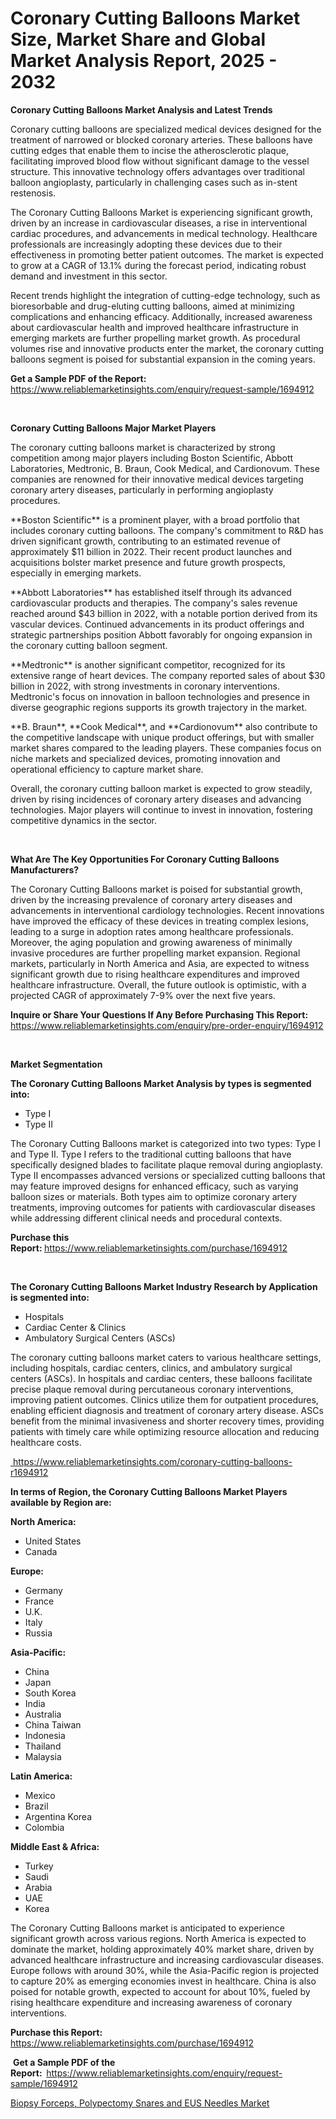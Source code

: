 <p><h1>Coronary Cutting Balloons Market Size, Market Share and Global Market Analysis Report, 2025 - 2032</h1></p><p><strong>Coronary Cutting Balloons Market Analysis and Latest Trends</strong></p>
<p><p>Coronary cutting balloons are specialized medical devices designed for the treatment of narrowed or blocked coronary arteries. These balloons have cutting edges that enable them to incise the atherosclerotic plaque, facilitating improved blood flow without significant damage to the vessel structure. This innovative technology offers advantages over traditional balloon angioplasty, particularly in challenging cases such as in-stent restenosis.</p><p>The Coronary Cutting Balloons Market is experiencing significant growth, driven by an increase in cardiovascular diseases, a rise in interventional cardiac procedures, and advancements in medical technology. Healthcare professionals are increasingly adopting these devices due to their effectiveness in promoting better patient outcomes. The market is expected to grow at a CAGR of 13.1% during the forecast period, indicating robust demand and investment in this sector.</p><p>Recent trends highlight the integration of cutting-edge technology, such as bioresorbable and drug-eluting cutting balloons, aimed at minimizing complications and enhancing efficacy. Additionally, increased awareness about cardiovascular health and improved healthcare infrastructure in emerging markets are further propelling market growth. As procedural volumes rise and innovative products enter the market, the coronary cutting balloons segment is poised for substantial expansion in the coming years.</p></p>
<p><strong>Get a Sample PDF of the Report:&nbsp;</strong> <a href="https://www.reliablemarketinsights.com/enquiry/request-sample/1694912?utm_campaign=2207&utm_medium=2&utm_source=Github&utm_content=ia&utm_term=25032025&utm_id=coronary-cutting-balloons">https://www.reliablemarketinsights.com/enquiry/request-sample/1694912</a></p>
<p>&nbsp;</p>
<p><strong>Coronary Cutting Balloons Major Market Players</strong></p>
<p><p>The coronary cutting balloons market is characterized by strong competition among major players including Boston Scientific, Abbott Laboratories, Medtronic, B. Braun, Cook Medical, and Cardionovum. These companies are renowned for their innovative medical devices targeting coronary artery diseases, particularly in performing angioplasty procedures.</p><p>**Boston Scientific** is a prominent player, with a broad portfolio that includes coronary cutting balloons. The company's commitment to R&D has driven significant growth, contributing to an estimated revenue of approximately $11 billion in 2022. Their recent product launches and acquisitions bolster market presence and future growth prospects, especially in emerging markets.</p><p>**Abbott Laboratories** has established itself through its advanced cardiovascular products and therapies. The company's sales revenue reached around $43 billion in 2022, with a notable portion derived from its vascular devices. Continued advancements in its product offerings and strategic partnerships position Abbott favorably for ongoing expansion in the coronary cutting balloon segment.</p><p>**Medtronic** is another significant competitor, recognized for its extensive range of heart devices. The company reported sales of about $30 billion in 2022, with strong investments in coronary interventions. Medtronic's focus on innovation in balloon technologies and presence in diverse geographic regions supports its growth trajectory in the market.</p><p>**B. Braun**, **Cook Medical**, and **Cardionovum** also contribute to the competitive landscape with unique product offerings, but with smaller market shares compared to the leading players. These companies focus on niche markets and specialized devices, promoting innovation and operational efficiency to capture market share.</p><p>Overall, the coronary cutting balloon market is expected to grow steadily, driven by rising incidences of coronary artery diseases and advancing technologies. Major players will continue to invest in innovation, fostering competitive dynamics in the sector.</p></p>
<p>&nbsp;</p>
<p><strong>What Are The Key Opportunities For Coronary Cutting Balloons Manufacturers?</strong></p>
<p><p>The Coronary Cutting Balloons market is poised for substantial growth, driven by the increasing prevalence of coronary artery diseases and advancements in interventional cardiology technologies. Recent innovations have improved the efficacy of these devices in treating complex lesions, leading to a surge in adoption rates among healthcare professionals. Moreover, the aging population and growing awareness of minimally invasive procedures are further propelling market expansion. Regional markets, particularly in North America and Asia, are expected to witness significant growth due to rising healthcare expenditures and improved healthcare infrastructure. Overall, the future outlook is optimistic, with a projected CAGR of approximately 7-9% over the next five years.</p></p>
<p><strong>Inquire or Share Your Questions If Any Before Purchasing This Report:</strong> <a href="https://www.reliablemarketinsights.com/enquiry/pre-order-enquiry/1694912?utm_campaign=2207&utm_medium=2&utm_source=Github&utm_content=ia&utm_term=25032025&utm_id=coronary-cutting-balloons">https://www.reliablemarketinsights.com/enquiry/pre-order-enquiry/1694912</a></p>
<p>&nbsp;</p>
<p><strong>Market Segmentation</strong></p>
<p><strong>The Coronary Cutting Balloons Market Analysis by types is segmented into:</strong></p>
<p><ul><li>Type I</li><li>Type II</li></ul></p>
<p><p>The Coronary Cutting Balloons market is categorized into two types: Type I and Type II. Type I refers to the traditional cutting balloons that have specifically designed blades to facilitate plaque removal during angioplasty. Type II encompasses advanced versions or specialized cutting balloons that may feature improved designs for enhanced efficacy, such as varying balloon sizes or materials. Both types aim to optimize coronary artery treatments, improving outcomes for patients with cardiovascular diseases while addressing different clinical needs and procedural contexts.</p></p>
<p><strong>Purchase this Report:&nbsp;</strong><a href="https://www.reliablemarketinsights.com/purchase/1694912?utm_campaign=2207&utm_medium=2&utm_source=Github&utm_content=ia&utm_term=25032025&utm_id=coronary-cutting-balloons">https://www.reliablemarketinsights.com/purchase/1694912</a></p>
<p>&nbsp;</p>
<p><strong>The Coronary Cutting Balloons Market Industry Research by Application is segmented into:</strong></p>
<p><ul><li>Hospitals</li><li>Cardiac Center & Clinics</li><li>Ambulatory Surgical Centers (ASCs)</li></ul></p>
<p><p>The coronary cutting balloons market caters to various healthcare settings, including hospitals, cardiac centers, clinics, and ambulatory surgical centers (ASCs). In hospitals and cardiac centers, these balloons facilitate precise plaque removal during percutaneous coronary interventions, improving patient outcomes. Clinics utilize them for outpatient procedures, enabling efficient diagnosis and treatment of coronary artery disease. ASCs benefit from the minimal invasiveness and shorter recovery times, providing patients with timely care while optimizing resource allocation and reducing healthcare costs.</p></p>
<p><a href="https://www.reliablemarketinsights.com/coronary-cutting-balloons-r1694912?utm_campaign=2207&utm_medium=2&utm_source=Github&utm_content=ia&utm_term=25032025&utm_id=coronary-cutting-balloons">&nbsp;https://www.reliablemarketinsights.com/coronary-cutting-balloons-r1694912</a></p>
<p><strong>In terms of Region, the Coronary Cutting Balloons Market Players available by Region are:</strong></p>
<p>
    <p> <strong> North America: </strong>
        <ul>
            <li>United States</li>
            <li>Canada</li>
        </ul>
        </p> 
    <p> <strong> Europe: </strong>
        <ul>
            <li>Germany</li>
            <li>France</li>
            <li>U.K.</li>
            <li>Italy</li>
            <li>Russia</li>
        </ul>
        </p> 
    <p> <strong> Asia-Pacific: </strong>
        <ul>
            <li>China</li>
            <li>Japan</li>
            <li>South Korea</li>
            <li>India</li>
            <li>Australia</li>
            <li>China Taiwan</li>
            <li>Indonesia</li>
            <li>Thailand</li>
            <li>Malaysia</li>
        </ul>
        </p> 
    <p> <strong> Latin America: </strong>
        <ul>
            <li>Mexico</li>
            <li>Brazil</li>
            <li>Argentina Korea</li>
            <li>Colombia</li>
        </ul>
        </p> 
    <p> <strong> Middle East & Africa: </strong>
        <ul>
            <li>Turkey</li>
            <li>Saudi</li>
            <li>Arabia</li>
            <li>UAE</li>
            <li>Korea</li>
        </ul>
    </p>
    </p>
<p><p>The Coronary Cutting Balloons market is anticipated to experience significant growth across various regions. North America is expected to dominate the market, holding approximately 40% market share, driven by advanced healthcare infrastructure and increasing cardiovascular diseases. Europe follows with around 30%, while the Asia-Pacific region is projected to capture 20% as emerging economies invest in healthcare. China is also poised for notable growth, expected to account for about 10%, fueled by rising healthcare expenditure and increasing awareness of coronary interventions.</p></p>
<p><strong>Purchase this Report: </strong><a href="https://www.reliablemarketinsights.com/purchase/1694912?utm_campaign=2207&utm_medium=2&utm_source=Github&utm_content=ia&utm_term=25032025&utm_id=coronary-cutting-balloons">https://www.reliablemarketinsights.com/purchase/1694912</a></p>
<p>&nbsp;<strong>Get a Sample PDF of the Report:&nbsp;&nbsp;</strong><a href="https://www.reliablemarketinsights.com/enquiry/request-sample/1694912?utm_campaign=2207&utm_medium=2&utm_source=Github&utm_content=ia&utm_term=25032025&utm_id=coronary-cutting-balloons">https://www.reliablemarketinsights.com/enquiry/request-sample/1694912</a></p>
<p><strong></strong></p>
<p><p><a href="https://github.com/petbigbeepjn/Market-Research-Report-List-2/blob/main/biopsy-forceps-polypectomy-snares-and-eus-needles-market.md?utm_campaign=2207&utm_medium=2&utm_source=Github&utm_content=ia&utm_term=25032025&utm_id=coronary-cutting-balloons">Biopsy Forceps, Polypectomy Snares and EUS Needles Market</a></p></p>
